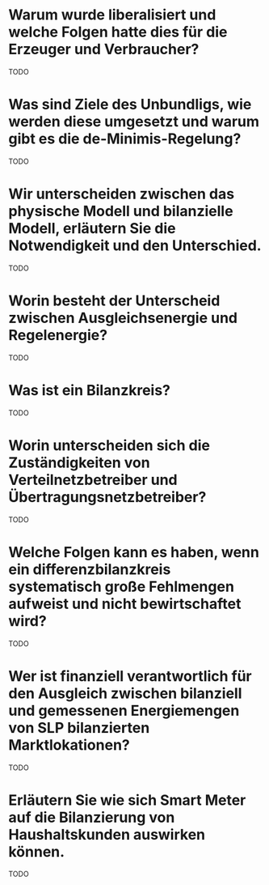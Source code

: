 # Warum wurde liberalisiert und welche Folgen hatte dies für die Erzeuger und Verbraucher? 
TODO

# Was sind Ziele des Unbundligs, wie werden diese umgesetzt und warum gibt es die de-Minimis-Regelung?
TODO

# Wir unterscheiden zwischen das physische Modell und bilanzielle Modell, erläutern Sie die Notwendigkeit und den Unterschied. 
TODO

# Worin besteht der Unterscheid zwischen Ausgleichsenergie und Regelenergie?
TODO

# Was ist ein Bilanzkreis?
TODO

# Worin unterscheiden sich die Zuständigkeiten von Verteilnetzbetreiber und Übertragungsnetzbetreiber?
TODO

#  Welche Folgen kann es haben, wenn ein differenzbilanzkreis systematisch große Fehlmengen aufweist und nicht bewirtschaftet wird? 
TODO

# Wer ist finanziell verantwortlich für den Ausgleich zwischen bilanziell und gemessenen Energiemengen von SLP bilanzierten Marktlokationen?
TODO

# Erläutern Sie wie sich Smart Meter auf die Bilanzierung von Haushaltskunden auswirken können.
TODO
